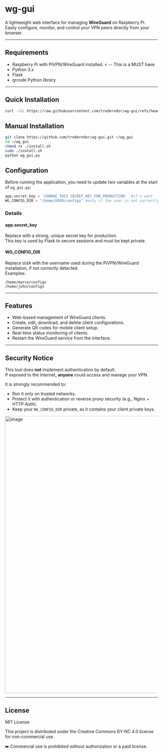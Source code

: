# wg-gui

A lightweight web interface for managing **WireGuard** on Raspberry Pi.\
Easily configure, monitor, and control your VPN peers directly from your
browser.

------------------------------------------------------------------------

## Requirements

-   Raspberry Pi with PiVPN/WireGuard installed.  < -- This is a MUST have
-   Python 3.x
-   Flask
-   qrcode Python library


-----------------------------------------------------------------------
## Quick Installation

```bash
curl -sSL https://raw.githubusercontent.com/trederndor/wg-gui/refs/heads/main/fastinstall.sh | bash
```
## Manual Installation
```bash
git clone https://github.com/trederndor/wg-gui.git ~/wg_gui
cd ~/wg_gui
chmod +x ./install.sh
sudo ./install.sh
python wg_gui.py
```
## Configuration

Before running the application, you need to update two variables at the
start of `wg_gui.py`:

``` python
app.secret_key = 'CHANGE_THIS_SECRET_KEY_FOR_PRODUCTION'  #if u want
WG_CONFIG_DIR = "/home/USER/configs" #only if the user is not correctly detected
```

### Details

#### app.secret_key

Replace with a strong, unique secret key for production.\
This key is used by Flask to secure sessions and must be kept private.

#### WG_CONFIG_DIR

Replace `USER` with the username used during the PiVPN/WireGuard
installation, if not correctly detected.\
Examples:

    /home/marco/configs
    /home/john/configs

------------------------------------------------------------------------

## Features

-   Web-based management of WireGuard clients.
-   Create, edit, download, and delete client configurations.
-   Generate QR codes for mobile client setup.
-   Real-time status monitoring of clients.
-   Restart the WireGuard service from the interface.



------------------------------------------------------------------------

## Security Notice

This tool does **not** implement authentication by default.\
If exposed to the internet, **anyone** could access and manage your VPN.

It is strongly recommended to:

-   Run it only on trusted networks.
-   Protect it with authentication or reverse proxy security (e.g.,
    Nginx + HTTP Auth).
-   Keep your `WG_CONFIG_DIR` private, as it contains your client
    private keys.
<img width="1902" height="911" alt="image" src="https://github.com/user-attachments/assets/5142a703-7fff-43ba-a5e9-5fb8e78a46da" />

------------------------------------------------------------------------

## License

MIT License

This project is distributed under the Creative Commons BY-NC 4.0 license for non-commercial use.

➡️ Commercial use is prohibited without authorization or a paid license.
